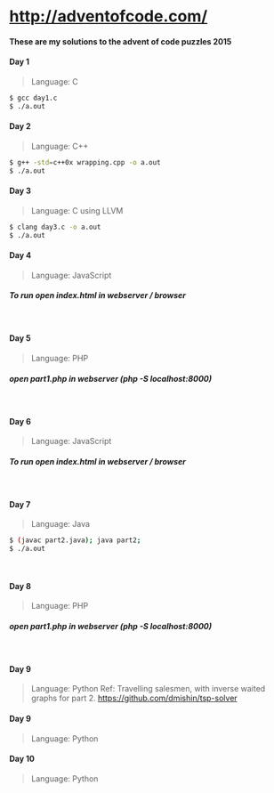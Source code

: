 # http://adventofcode.com/
#### These are my solutions to the advent of code puzzles 2015

#### Day 1
 > Language: C
```sh
$ gcc day1.c
$ ./a.out
```

#### Day 2
 > Language: C++
 
```sh
$ g++ -std=c++0x wrapping.cpp -o a.out
$ ./a.out
```

#### Day 3
 > Language: C using LLVM
```sh
$ clang day3.c -o a.out
$ ./a.out
```

#### Day 4
 > Language: JavaScript

##### To run open index.html in webserver / browser

&nbsp;
#### Day 5
 > Language: PHP

##### open part1.php in webserver (php -S localhost:8000)
&nbsp;

#### Day 6
 > Language: JavaScript

##### To run open index.html in webserver / browser
&nbsp;

#### Day 7
 > Language: Java
```sh
$ (javac part2.java); java part2;
$ ./a.out
```

&nbsp;
#### Day 8
 > Language: PHP

##### open part1.php in webserver (php -S localhost:8000)
&nbsp;

#### Day 9
 > Language: Python
Ref: Travelling salesmen, with inverse waited graphs for part 2.
https://github.com/dmishin/tsp-solver
&nbsp;
#### Day 9
 > Language: Python
&nbsp; 
#### Day 10
 > Language: Python
